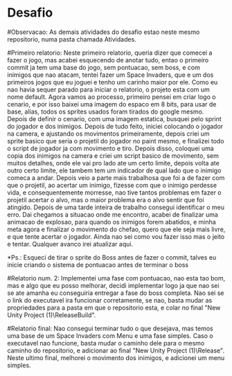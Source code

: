 # Desafio
#Observacao:
	As demais atividades do desafio estao neste mesmo repositorio, numa pasta chamada Atividades.

#Primeiro relatorio:
	Neste primeiro relatorio, queria dizer que comecei a fazer o jogo, mas acabei esquecendo de anotar tudo, entao o primeiro commit ja tem uma base do jogo, sem pontuacao, sem boss, e com inimigos que nao atacam, tentei fazer um Space Invaders, que e um dos primeiros jogos que eu joguei e tenho um carinho maior por ele. Como eu nao havia sequer parado para iniciar o relatorio, o projeto esta com um nome default.
	Agora vamos ao processo, primeiro pensei em criar logo o cenario, e por isso baixei uma imagem do espaco em 8 bits, para usar de base, alias, todos os sprites usados foram tirados do google mesmo. Depois de definir o cenario, com uma imagem estatica, busquei pelo sprint do jogador e dos inimigos. Depois de tudo feito, iniciei colocando o jogador na camera, e ajustando os movimentos primeiramente, depois criei um sprite basico que seria o projetil do jogador no paint mesmo, e finalizei todo o script de jogador ja com movimento e tiro. Depois disso, coloquei uma copia dos inimigos na camera e criei um script basico de movimento, sem muitos detalhes, onde ele vai pro lado ate um certo limite, depois volta ate outro certo limite, ele tambem tem um indicador de qual lado que o inimigo comeca a andar. Depois veio a parte mais trabalhosa que foi a de fazer com que o projetil, ao acertar um inimigo, fizesse com que o inimigo perdesse vida, e consequentemente morresse, nao tive tantos problemas em fazer o projetil acertar o alvo, mas o maior problema era o alvo sentir que foi atingido. Depois de uma tarde inteira de trabalho consegui identificar o meu erro. Dai chegamos a situacao onde me encontro, acabei de finalizar uma animacao de explosao, para quando os inimigos forem abatidos, e minha meta agora e finalizar o movimento do chefao, quero que ele seja mais livre, e que tente acertar o jogador. Ainda nao sei como vou fazer isso mas o jeito e tentar. Qualquer avanco irei atualizar aqui.

*Ps.: Esqueci de tirar o sprite do Boss antes de fazer o commit, talves eu inicie criando o sistema de pontuacao antes de terminar o boss

#Relatorio num. 2:
	Implementei uma fase com pontuacao, nao esta tao bom, mas e algo que eu posso melhorar, decidi implementar logo ja que nao sei se ate amanha eu conseguiria entregar a fase do boss completa. Nao sei se o link do executavel ira funcionar corretamente, se nao, basta mudar as propriedades para a pasta em que o repositorio esta, e colar no final "New Unity Project (1)\ReleaseBuild".

#Relatorio final:
	Nao consegui terminar tudo o que desejava, mas temos uma base de um Space Invaders com Menu e uma fase simples. Caso o executavel nao funcione, basta mudar o caminho dele para o mesmo caminho do repositorio, e adicionar ao final "New Unity Project (1)\Release". Neste ultimo final, melhorei o movimento dos inimigos, e adicionei um menu simples.